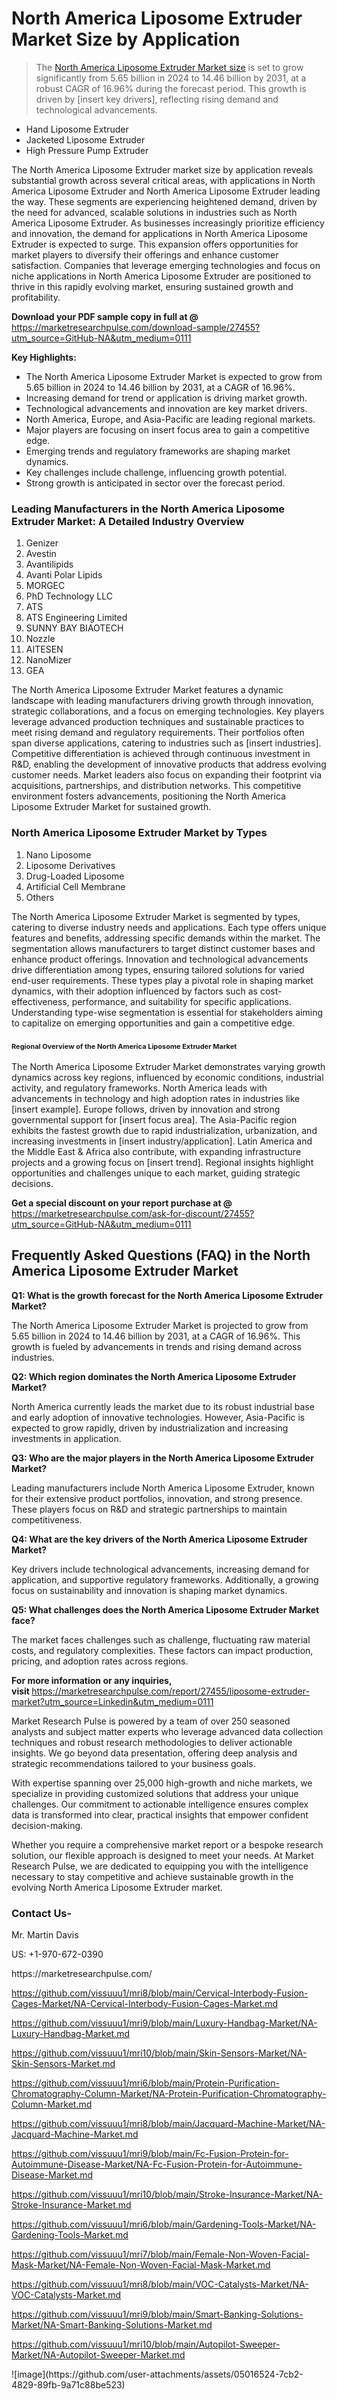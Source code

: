 <h1>North America Liposome Extruder Market&nbsp;Size by Application</h1><blockquote><p>The <a href="https://marketresearchpulse.com/download-sample/27455?utm_source=GitHub-NA&amp;utm_medium=0111">North America Liposome Extruder Market size</a> is set to grow significantly from 5.65 billion in 2024 to 14.46 billion by 2031, at a robust CAGR of 16.96% during the forecast period. This growth is driven by [insert key drivers], reflecting rising demand and technological advancements.</p></blockquote><ul><li>Hand Liposome Extruder<li> Jacketed Liposome Extruder<li> High Pressure Pump Extruder</li></ul><p>The North America Liposome Extruder market size by application reveals substantial growth across several critical areas, with applications in North America Liposome Extruder and North America Liposome Extruder leading the way. These segments are experiencing heightened demand, driven by the need for advanced, scalable solutions in industries such as North America Liposome Extruder. As businesses increasingly prioritize efficiency and innovation, the demand for applications in North America Liposome Extruder is expected to surge. This expansion offers opportunities for market players to diversify their offerings and enhance customer satisfaction. Companies that leverage emerging technologies and focus on niche applications in North America Liposome Extruder are positioned to thrive in this rapidly evolving market, ensuring sustained growth and profitability.</p><p><strong>Download your PDF sample copy in full at @ </strong><a href="https://marketresearchpulse.com/download-sample/27455?utm_source=GitHub-NA&amp;utm_medium=0111">https://marketresearchpulse.com/download-sample/27455?utm_source=GitHub-NA&amp;utm_medium=0111</a></p><p><strong>Key Highlights: </strong></p><ul><li>The North America Liposome Extruder Market is expected to grow from 5.65 billion in 2024 to 14.46 billion by 2031, at a CAGR of 16.96%.</li><li>Increasing demand for trend or application is driving market growth.</li><li>Technological advancements and innovation are key market drivers.</li><li>North America, Europe, and Asia-Pacific are leading regional markets.</li><li>Major players are focusing on insert focus area to gain a competitive edge.</li><li>Emerging trends and regulatory frameworks are shaping market dynamics.</li><li>Key challenges include challenge, influencing growth potential.</li><li>Strong growth is anticipated in sector over the forecast period.</li></ul><h3>Leading Manufacturers in the North America Liposome Extruder Market: A Detailed Industry Overview</h3><ol><li>Genizer</li><li>Avestin</li><li>Avantilipids</li><li>Avanti Polar Lipids</li><li>MORGEC</li><li>PhD Technology LLC</li><li>ATS</li><li>ATS Engineering Limited</li><li>SUNNY BAY BIAOTECH</li><li>Nozzle</li><li>AITESEN</li><li>NanoMizer</li><li>GEA</li></ol><div class="flex max-w-full flex-col flex-grow"><div class="min-h-8 text-message flex w-full flex-col items-end gap-2 whitespace-normal break-words [.text-message+&amp;]:mt-5" dir="auto" data-message-author-role="assistant" data-message-id="fd8432e4-4910-450d-b182-61b7bfb0a01f" data-message-model-slug="gpt-4o"><div class="flex w-full flex-col gap-1 empty:hidden first:pt-[3px]"><div class="markdown prose w-full break-words dark:prose-invert light"><p>The North America Liposome Extruder Market features a dynamic landscape with leading manufacturers driving growth through innovation, strategic collaborations, and a focus on emerging technologies. Key players leverage advanced production techniques and sustainable practices to meet rising demand and regulatory requirements. Their portfolios often span diverse applications, catering to industries such as [insert industries]. Competitive differentiation is achieved through continuous investment in R&amp;D, enabling the development of innovative products that address evolving customer needs. Market leaders also focus on expanding their footprint via acquisitions, partnerships, and distribution networks. This competitive environment fosters advancements, positioning the North America Liposome Extruder Market for sustained growth.</p></div></div></div></div><h3>North America Liposome Extruder Market by Types</h3><ol><li>Nano Liposome<li> Liposome Derivatives<li> Drug-Loaded Liposome<li> Artificial Cell Membrane<li> Others</li></ol><div class="flex max-w-full flex-col flex-grow"><div class="min-h-8 text-message flex w-full flex-col items-end gap-2 whitespace-normal break-words [.text-message+&amp;]:mt-5" dir="auto" data-message-author-role="assistant" data-message-id="084470be-0bb7-4664-bddf-5156b4f41249" data-message-model-slug="gpt-4o-mini"><div class="flex w-full flex-col gap-1 empty:hidden first:pt-[3px]"><div class="markdown prose w-full break-words dark:prose-invert light"><p>The North America Liposome Extruder Market is segmented by types, catering to diverse industry needs and applications. Each type offers unique features and benefits, addressing specific demands within the market. The segmentation allows manufacturers to target distinct customer bases and enhance product offerings. Innovation and technological advancements drive differentiation among types, ensuring tailored solutions for varied end-user requirements. These types play a pivotal role in shaping market dynamics, with their adoption influenced by factors such as cost-effectiveness, performance, and suitability for specific applications. Understanding type-wise segmentation is essential for stakeholders aiming to capitalize on emerging opportunities and gain a competitive edge.</p></div></div></div></div><h3><span style="font-size: 11px;">Regional Overview of the North America Liposome Extruder Market</span></h3><div class="flex max-w-full flex-col flex-grow"><div class="min-h-8 text-message flex w-full flex-col items-end gap-2 whitespace-normal break-words [.text-message+&amp;]:mt-5" dir="auto" data-message-author-role="assistant" data-message-id="e9038762-ce64-4e30-91c9-9bd413514231" data-message-model-slug="gpt-4o-mini"><div class="flex w-full flex-col gap-1 empty:hidden first:pt-[3px]"><div class="markdown prose w-full break-words dark:prose-invert light"><p>The North America Liposome Extruder Market demonstrates varying growth dynamics across key regions, influenced by economic conditions, industrial activity, and regulatory frameworks. North America leads with advancements in technology and high adoption rates in industries like [insert example]. Europe follows, driven by innovation and strong governmental support for [insert focus area]. The Asia-Pacific region exhibits the fastest growth due to rapid industrialization, urbanization, and increasing investments in [insert industry/application]. Latin America and the Middle East &amp; Africa also contribute, with expanding infrastructure projects and a growing focus on [insert trend]. Regional insights highlight opportunities and challenges unique to each market, guiding strategic decisions.</p></div></div></div></div><p><strong>Get a special discount on your report purchase at @ </strong><a href="https://marketresearchpulse.com/ask-for-discount/27455?utm_source=GitHub-NA&amp;utm_medium=0111">https://marketresearchpulse.com/ask-for-discount/27455?utm_source=GitHub-NA&amp;utm_medium=0111</a></p><h2>Frequently Asked Questions (FAQ) in the North America Liposome Extruder Market</h2><p><strong>Q1: What is the growth forecast for the North America Liposome Extruder Market?</strong></p><p>The North America Liposome Extruder Market is projected to grow from 5.65 billion in 2024 to 14.46 billion by 2031, at a CAGR of 16.96%. This growth is fueled by advancements in trends and rising demand across industries.</p><p><strong>Q2: Which region dominates the North America Liposome Extruder Market?</strong></p><p>North America currently leads the market due to its robust industrial base and early adoption of innovative technologies. However, Asia-Pacific is expected to grow rapidly, driven by industrialization and increasing investments in application.</p><p><strong>Q3: Who are the major players in the North America Liposome Extruder Market?</strong></p><p>Leading manufacturers include North America Liposome Extruder, known for their extensive product portfolios, innovation, and strong presence. These players focus on R&amp;D and strategic partnerships to maintain competitiveness.</p><p><strong>Q4: What are the key drivers of the North America Liposome Extruder Market?</strong></p><p>Key drivers include technological advancements, increasing demand for application, and supportive regulatory frameworks. Additionally, a growing focus on sustainability and innovation is shaping market dynamics.</p><p><strong>Q5: What challenges does the North America Liposome Extruder Market face?</strong></p><p>The market faces challenges such as challenge, fluctuating raw material costs, and regulatory complexities. These factors can impact production, pricing, and adoption rates across regions.</p><p><strong>For more information or any inquiries, visit&nbsp;</strong><a href="https://marketresearchpulse.com/report/27455/liposome-extruder-market?utm_source=Linkedin&utm_medium=0111">https://marketresearchpulse.com/report/27455/liposome-extruder-market?utm_source=Linkedin&utm_medium=0111</a></p><p>Market Research Pulse is powered by a team of over 250 seasoned analysts and subject matter experts who leverage advanced data collection techniques and robust research methodologies to deliver actionable insights. We go beyond data presentation, offering deep analysis and strategic recommendations tailored to your business goals.</p><p>With expertise spanning over 25,000 high-growth and niche markets, we specialize in providing customized solutions that address your unique challenges. Our commitment to actionable intelligence ensures complex data is transformed into clear, practical insights that empower confident decision-making.</p><p>Whether you require a comprehensive market report or a bespoke research solution, our flexible approach is designed to meet your needs. At Market Research Pulse, we are dedicated to equipping you with the intelligence necessary to stay competitive and achieve sustainable growth in the evolving North America Liposome Extruder market.</p><h3><strong>Contact Us-</strong></h3><p>Mr. Martin Davis</p><p>US: +1-970-672-0390</p><p>https://marketresearchpulse.com/</p><p><a href="https://github.com/vissuuu1/mri8/blob/main/Cervical-Interbody-Fusion-Cages-Market/NA-Cervical-Interbody-Fusion-Cages-Market.md">https://github.com/vissuuu1/mri8/blob/main/Cervical-Interbody-Fusion-Cages-Market/NA-Cervical-Interbody-Fusion-Cages-Market.md</a></p><p><a href="https://github.com/vissuuu1/mri9/blob/main/Luxury-Handbag-Market/NA-Luxury-Handbag-Market.md">https://github.com/vissuuu1/mri9/blob/main/Luxury-Handbag-Market/NA-Luxury-Handbag-Market.md</a></p><p><a href="https://github.com/vissuuu1/mri10/blob/main/Skin-Sensors-Market/NA-Skin-Sensors-Market.md">https://github.com/vissuuu1/mri10/blob/main/Skin-Sensors-Market/NA-Skin-Sensors-Market.md</a></p><p><a href="https://github.com/vissuuu1/mri6/blob/main/Protein-Purification-Chromatography-Column-Market/NA-Protein-Purification-Chromatography-Column-Market.md">https://github.com/vissuuu1/mri6/blob/main/Protein-Purification-Chromatography-Column-Market/NA-Protein-Purification-Chromatography-Column-Market.md</a></p><p><a href="https://github.com/vissuuu1/mri8/blob/main/Jacquard-Machine-Market/NA-Jacquard-Machine-Market.md">https://github.com/vissuuu1/mri8/blob/main/Jacquard-Machine-Market/NA-Jacquard-Machine-Market.md</a></p><p><a href="https://github.com/vissuuu1/mri9/blob/main/Fc-Fusion-Protein-for-Autoimmune-Disease-Market/NA-Fc-Fusion-Protein-for-Autoimmune-Disease-Market.md">https://github.com/vissuuu1/mri9/blob/main/Fc-Fusion-Protein-for-Autoimmune-Disease-Market/NA-Fc-Fusion-Protein-for-Autoimmune-Disease-Market.md</a></p><p><a href="https://github.com/vissuuu1/mri10/blob/main/Stroke-Insurance-Market/NA-Stroke-Insurance-Market.md">https://github.com/vissuuu1/mri10/blob/main/Stroke-Insurance-Market/NA-Stroke-Insurance-Market.md</a></p><p><a href="https://github.com/vissuuu1/mri6/blob/main/Gardening-Tools-Market/NA-Gardening-Tools-Market.md">https://github.com/vissuuu1/mri6/blob/main/Gardening-Tools-Market/NA-Gardening-Tools-Market.md</a></p><p><a href="https://github.com/vissuuu1/mri7/blob/main/Female-Non-Woven-Facial-Mask-Market/NA-Female-Non-Woven-Facial-Mask-Market.md">https://github.com/vissuuu1/mri7/blob/main/Female-Non-Woven-Facial-Mask-Market/NA-Female-Non-Woven-Facial-Mask-Market.md</a></p><p><a href="https://github.com/vissuuu1/mri8/blob/main/VOC-Catalysts-Market/NA-VOC-Catalysts-Market.md">https://github.com/vissuuu1/mri8/blob/main/VOC-Catalysts-Market/NA-VOC-Catalysts-Market.md</a></p><p><a href="https://github.com/vissuuu1/mri9/blob/main/Smart-Banking-Solutions-Market/NA-Smart-Banking-Solutions-Market.md">https://github.com/vissuuu1/mri9/blob/main/Smart-Banking-Solutions-Market/NA-Smart-Banking-Solutions-Market.md</a></p><p><a href="https://github.com/vissuuu1/mri10/blob/main/Autopilot-Sweeper-Market/NA-Autopilot-Sweeper-Market.md">https://github.com/vissuuu1/mri10/blob/main/Autopilot-Sweeper-Market/NA-Autopilot-Sweeper-Market.md</a></p>
![image](https://github.com/user-attachments/assets/05016524-7cb2-4829-89fb-9a71c88be523)
